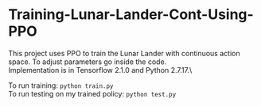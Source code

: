 # Training-Lunar-Lander-Cont-Using-PPO
This project uses PPO to train the Lunar Lander with continuous action space. To adjust parameters go inside the code.\
Implementation is in Tensorflow 2.1.0 and Python 2.7.17.\

To run training: ```python train.py```\
To run testing on my trained policy: ```python test.py```
